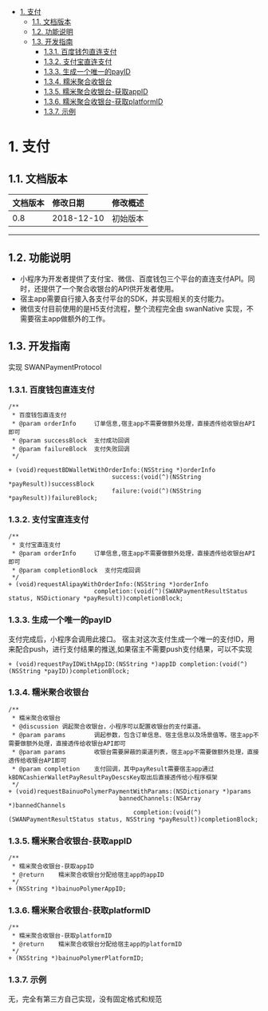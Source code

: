 <!-- TOC -->

- [1. 支付](#1-支付)
    - [1.1. 文档版本](#11-文档版本)
    - [1.2. 功能说明](#12-功能说明)
    - [1.3. 开发指南](#13-开发指南)
        - [1.3.1. 百度钱包直连支付](#131-百度钱包直连支付)
        - [1.3.2. 支付宝直连支付](#132-支付宝直连支付)
        - [1.3.3. 生成一个唯一的payID](#133-生成一个唯一的payid)
        - [1.3.4. 糯米聚合收银台](#134-糯米聚合收银台)
        - [1.3.5. 糯米聚合收银台-获取appID](#135-糯米聚合收银台-获取appid)
        - [1.3.6. 糯米聚合收银台-获取platformID](#136-糯米聚合收银台-获取platformid)
        - [1.3.7. 示例](#137-示例)

<!-- /TOC -->
# 1. 支付
## 1.1. 文档版本

|文档版本|修改日期|修改概述|
|:--|:--|:--|
|0.8|2018-12-10|初始版本|

--------------------------
## 1.2. 功能说明

+ 小程序为开发者提供了支付宝、微信、百度钱包三个平台的直连支付API。同时，还提供了一个聚合收银台的API供开发者使用。
+ 宿主app需要自行接入各支付平台的SDK，并实现相关的支付能力。
+ 微信支付目前使用的是H5支付流程，整个流程完全由 swanNative 实现，不需要宿主app做额外的工作。

## 1.3. 开发指南

实现 SWANPaymentProtocol
 
### 1.3.1. 百度钱包直连支付

```
/**
 * 百度钱包直连支付
 * @param orderInfo     订单信息,宿主app不需要做额外处理，直接透传给收银台API即可
 * @param successBlock  支付成功回调     
 * @param failureBlock  支付失败回调
 */

+ (void)requestBDWalletWithOrderInfo:(NSString *)orderInfo
                             success:(void(^)(NSString *payResult))successBlock
                             failure:(void(^)(NSString *payResult))failureBlock;
```

### 1.3.2. 支付宝直连支付

```
/**
 * 支付宝直连支付
 * @param orderInfo     订单信息,宿主app不需要做额外处理，直接透传给收银台API即可
 * @param completionBlock  支付完成回调     
 */
+ (void)requestAlipayWithOrderInfo:(NSString *)orderInfo
                        completion:(void(^)(SWANPaymentResultStatus status, NSDictionary *payResult))completionBlock;
```

### 1.3.3. 生成一个唯一的payID

支付完成后，小程序会调用此接口。
宿主对这次支付生成一个唯一的支付ID，用来配合push，进行支付结果的推送,如果宿主不需要push支付结果，可以不实现

```
+ (void)requestPayIDWithAppID:(NSString *)appID completion:(void(^)(NSString *payID))completionBlock;
```

### 1.3.4. 糯米聚合收银台

```
/**
 * 糯米聚合收银台
 * @discussion 调起聚合收银台，小程序可以配置收银台的支付渠道。
 * @param params        调起参数，包含订单信息、宿主信息以及场景值等。宿主app不需要做额外处理，直接透传给收银台API即可
 * @param params        收银台需要屏蔽的渠道列表，宿主app不需要做额外处理，直接透传给收银台API即可
 * @param completion    支付回调，其中payResult需要宿主app通过kBDNCashierWalletPayResultPayDescsKey取出后直接透传给小程序框架
 */
+ (void)requestBainuoPolymerPaymentWithParams:(NSDictionary *)params
                               bannedChannels:(NSArray *)bannedChannels
                                   completion:(void(^)(SWANPaymentResultStatus status, NSString *payResult))completionBlock;
```

### 1.3.5. 糯米聚合收银台-获取appID

```
/**
 * 糯米聚合收银台-获取appID
 * @return    糯米聚合收银台分配给宿主app的appID
 */
+ (NSString *)bainuoPolymerAppID;
```
### 1.3.6. 糯米聚合收银台-获取platformID
```
/**
 * 糯米聚合收银台-获取platformID
 * @return    糯米聚合收银台分配给宿主app的platformID
 */
+ (NSString *)bainuoPolymerPlatformID;
```

### 1.3.7. 示例
   无，完全有第三方自己实现，没有固定格式和规范





